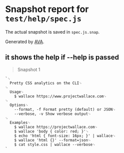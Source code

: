 # Snapshot report for `test/help/spec.js`

The actual snapshot is saved in `spec.js.snap`.

Generated by [AVA](https://ava.li).

## it shows the help if --help is passed

> Snapshot 1

    `␊
      Pretty CSS analytics on the CLI␊
    ␊
      Usage␊
      	$ wallace https://www.projectwallace.com␊
    ␊
      Options␊
      	--format, -f Format pretty (default) or JSON␊
      	--verbose, -v Show verbose output␊
    ␊
      Examples␊
      	$ wallace https://projectwallace.com␊
      	$ wallace 'body { color: red; }'␊
      	$ echo 'html { font-size: 16px; }' | wallace␊
      	$ wallace 'html {}' --format=json␊
      	$ cat style.css | wallace --verbose␊
    `
